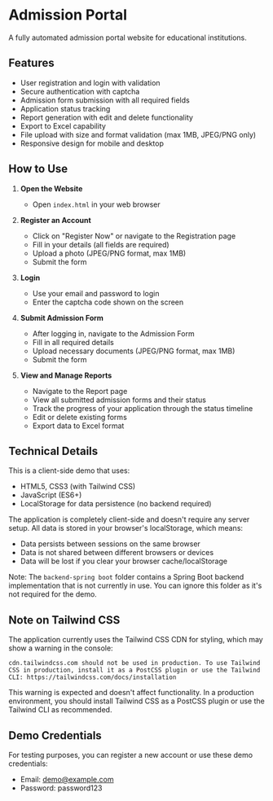 # Admission Portal

A fully automated admission portal website for educational institutions.

## Features

- User registration and login with validation
- Secure authentication with captcha
- Admission form submission with all required fields
- Application status tracking
- Report generation with edit and delete functionality
- Export to Excel capability
- File upload with size and format validation (max 1MB, JPEG/PNG only)
- Responsive design for mobile and desktop

## How to Use

1. **Open the Website**
   - Open `index.html` in your web browser

2. **Register an Account**
   - Click on "Register Now" or navigate to the Registration page
   - Fill in your details (all fields are required)
   - Upload a photo (JPEG/PNG format, max 1MB)
   - Submit the form

3. **Login**
   - Use your email and password to login
   - Enter the captcha code shown on the screen

4. **Submit Admission Form**
   - After logging in, navigate to the Admission Form
   - Fill in all required details
   - Upload necessary documents (JPEG/PNG format, max 1MB)
   - Submit the form

5. **View and Manage Reports**
   - Navigate to the Report page
   - View all submitted admission forms and their status
   - Track the progress of your application through the status timeline
   - Edit or delete existing forms
   - Export data to Excel format

## Technical Details

This is a client-side demo that uses:
- HTML5, CSS3 (with Tailwind CSS)
- JavaScript (ES6+)
- LocalStorage for data persistence (no backend required)

The application is completely client-side and doesn't require any server setup. All data is stored in your browser's localStorage, which means:
- Data persists between sessions on the same browser
- Data is not shared between different browsers or devices
- Data will be lost if you clear your browser cache/localStorage

Note: The `backend-spring boot` folder contains a Spring Boot backend implementation that is not currently in use. You can ignore this folder as it's not required for the demo.

## Note on Tailwind CSS

The application currently uses the Tailwind CSS CDN for styling, which may show a warning in the console:
```
cdn.tailwindcss.com should not be used in production. To use Tailwind CSS in production, install it as a PostCSS plugin or use the Tailwind CLI: https://tailwindcss.com/docs/installation
```

This warning is expected and doesn't affect functionality. In a production environment, you should install Tailwind CSS as a PostCSS plugin or use the Tailwind CLI as recommended.

## Demo Credentials

For testing purposes, you can register a new account or use these demo credentials:
- Email: demo@example.com
- Password: password123


